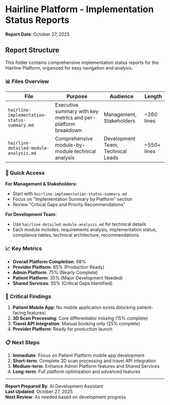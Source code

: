 # Hairline Platform - Implementation Status Reports

**Report Date**: October 27, 2025

## Report Structure

This folder contains comprehensive implementation status reports for the Hairline Platform, organized for easy navigation and analysis.

### 📊 Files Overview

| File | Purpose | Audience | Length |
|------|---------|----------|--------|
| `hairline-implementation-status-summary.md` | Executive summary with key metrics and per-platform breakdown | Management, Stakeholders | ~260 lines |
| `hairline-detailed-module-analysis.md` | Comprehensive module-by-module technical analysis | Development Team, Technical Leads | ~550+ lines |

### 🎯 Quick Access

**For Management & Stakeholders:**

- Start with `hairline-implementation-status-summary.md`
- Focus on "Implementation Summary by Platform" section
- Review "Critical Gaps and Priority Recommendations"

**For Development Team:**

- Use `hairline-detailed-module-analysis.md` for technical details
- Each module includes: requirements analysis, implementation status, compliance tables, technical architecture, recommendations

### 📈 Key Metrics

- **Overall Platform Completion**: 68%
- **Provider Platform**: 85% (Production Ready)
- **Admin Platform**: 75% (Nearly Complete)
- **Patient Platform**: 35% (Major Development Needed)
- **Shared Services**: 55% (Critical Gaps Identified)

### 🚨 Critical Findings

1. **Patient Mobile App**: No mobile application exists (blocking patient-facing features)
2. **3D Scan Processing**: Core differentiator missing (15% complete)
3. **Travel API Integration**: Manual booking only (25% complete)
4. **Provider Platform**: Ready for production launch

### 📋 Next Steps

1. **Immediate**: Focus on Patient Platform mobile app development
2. **Short-term**: Complete 3D scan processing and travel API integration
3. **Medium-term**: Enhance Admin Platform features and Shared Services
4. **Long-term**: Full platform optimization and advanced features

---

**Report Prepared By**: AI Development Assistant  
**Last Updated**: October 27, 2025  
**Next Review**: As needed based on development progress
